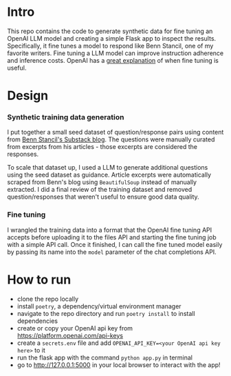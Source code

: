 # Intro

This repo contains the code to generate synthetic data for fine tuning an OpenAI LLM model and creating a simple Flask app to inspect the results.
Specifically, it fine tunes a model to respond like Benn Stancil, one of my favorite writers.
Fine tuning a LLM model can improve instruction adherence and inference costs. OpenAI has a [great explanation](https://platform.openai.com/docs/guides/optimizing-llm-accuracy/fine-tuning) of when fine tuning is useful.

# Design

### Synthetic training data generation

I put together a small seed dataset of question/response pairs using content from [Benn Stancil's Substack blog](https://benn.substack.com/).
The questions were manually curated from excerpts from his articles - those excerpts are considered the responses.

To scale that dataset up, I used a LLM to generate additional questions using the seed dataset as guidance. Article excerpts were automatically scraped from Benn's blog using `BeautifulSoup` instead of manually extracted.
I did a final review of the training dataset and removed question/responses that weren't useful to ensure good data quality.

### Fine tuning

I wrangled the training data into a format that the OpenAI fine tuning API accepts before uploading it to the files API and starting the fine tuning job with a simple API call.
Once it finished, I can call the fine tuned model easily by passing its name into the `model` parameter of the chat completions API.

# How to run

* clone the repo locally
* install `poetry`, a dependency/virtual environment manager
* navigate to the repo directory and run `poetry install` to install dependencies
* create or copy your OpenAI api key from https://platform.openai.com/api-keys
* create a `secrets.env` file and add `OPENAI_API_KEY=<your OpenAI api key here>` to it
* run the flask app with the command `python app.py` in terminal
* go to http://127.0.0.1:5000 in your local browser to interact with the app!


